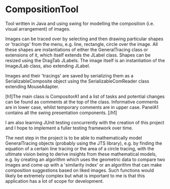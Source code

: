 # CompositionTool
Tool written in Java and using swing for modelling the composition (i.e. visual arrangement) of images. 

Images can be traced over by selecting and then drawing particular shapes or 'tracings' from the menu, e.g. line, rectangle, circle over the image. All these shapes are instantiations of either the GeneralTracing class or extensions of it, which itself extends the JLabel class. Shapes can be resized using the DragTab JLabels. The image itself is an instantiation of the ImageJLab class, also extending JLabel. 

Images and their 'tracings' are saved by serializing them as a SerializableComposite object using the SerializableComReader class extending MouseAdapter. 

[h1]The main class is CompositorA1 and a list of tasks and potential changes can be found as comments at the top of the class. Informative comments are in lower case, whilst temporary comments are in upper case. PanelA1 contains all the swing presentation components. [/h1]

I am also learning JUnit testing concurrently with the creation of this project and I hope to implement a fuller testing framework over time.
    
The next step in the project is to be able to mathematically model GeneralTracing objects (probably using the JTS library), e.g. by finding the equation of a certain line tracing or the area of a circle tracing, with the ultimate vision being to derive insights from these mathematical models, e.g. by creating an algorithm which uses the geometric data to compare two images and come up with a 'similarity index' or an algorithm that can make composition suggestions based on liked images. Such functions would likely be extremely complex but what is important to me is that this application has a lot of scope for development.
